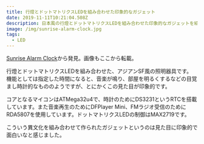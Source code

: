 ```yaml
---
title: 行燈とドットマトリクスLEDを組み合わせた印象的なガジェット
date: 2019-11-11T10:21:04.508Z
description: 日本風の行燈とドットマトリクスLEDを組み合わせた印象的なガジェットを紹介します。
image: /img/sunrise-alarm-clock.jpg
tags:
  - LED
---
```

[Sunrise Alarm Clock](https://hackaday.io/project/168165-sunrise-alarm-clock)から発見。画像もここから転載。

行燈とドットマトリクスLEDを組み合わせた、アジアンSF風の照明器具です。
機能としては指定した時間になると、音楽が鳴り、部屋を明るくするなどの目覚まし時計的なもののようですが、とにかくこの見た目が印象的です。

コアとなるマイコンはATMega32u4で、時計のためにDS3231というRTCを搭載しています。また音楽再生のためにDFPlayer Mini、FMラジオ受信のためにRDA5807を使用しています。ドットマトリクスLEDの制御はMAX2719です。

こういう異文化を組み合わせて作られたガジェットというのは見た目に印象的で面白いなと感じました。

